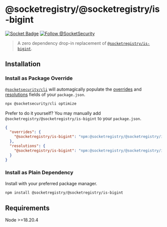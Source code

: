 # @socketregistry/@socketregistry/is-bigint

[![Socket Badge](https://socket.dev/api/badge/npm/package/@socketregistry/@socketregistry/is-bigint)](https://socket.dev/npm/package/@socketregistry/@socketregistry/is-bigint)
[![Follow @SocketSecurity](https://img.shields.io/twitter/follow/SocketSecurity?style=social)](https://twitter.com/SocketSecurity)

> A zero dependency drop-in replacement of
> [`@socketregistry/is-bigint`](https://www.npmjs.com/package/@socketregistry/is-bigint).

## Installation

### Install as Package Override

[`@socketsecurity/cli`](https://www.npmjs.com/package/@socketsecurity/cli) will
automagically populate the
[overrides](https://docs.npmjs.com/cli/v9/configuring-npm/package-json#overrides)
and [resolutions](https://yarnpkg.com/configuration/manifest#resolutions) fields
of your `package.json`.

```sh
npx @socketsecurity/cli optimize
```

Prefer to do it yourself? You may manually add
`@socketregistry/@socketregistry/is-bigint` to your `package.json`.

```json
{
  "overrides": {
    "@socketregistry/is-bigint": "npm:@socketregistry/@socketregistry/is-bigint@^1"
  },
  "resolutions": {
    "@socketregistry/is-bigint": "npm:@socketregistry/@socketregistry/is-bigint@^1"
  }
}
```

### Install as Plain Dependency

Install with your preferred package manager.

```sh
npm install @socketregistry/@socketregistry/is-bigint
```

## Requirements

Node &gt;=18.20.4
